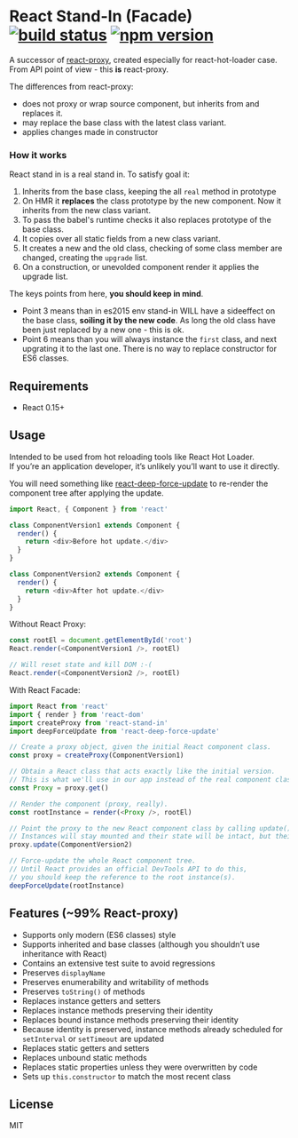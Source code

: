 # React Stand-In (Facade) [![build status](https://img.shields.io/travis/thekashey/react-stand-in/master.svg?style=flat-square)](https://travis-ci.org/thekashey/react-stand-in) [![npm version](https://img.shields.io/npm/v/react-stand-in.svg?style=flat-square)](https://www.npmjs.com/package/react-stand-in)

A successor of [react-proxy](https://github.com/gaearon/react-proxy), created
especially for react-hot-loader case. From API point of view - this **is**
react-proxy.

The differences from react-proxy:

* does not proxy or wrap source component, but inherits from and replaces it.
* may replace the base class with the latest class variant.
* applies changes made in constructor

### How it works

React stand in is a real stand in. To satisfy goal it:

1. Inherits from the base class, keeping the all `real` method in prototype
2. On HMR it **replaces** the class prototype by the new component. Now it
   inherits from the new class variant.
3. To pass the babel's runtime checks it also replaces prototype of the base
   class.
4. It copies over all static fields from a new class variant.
5. It creates a new and the old class, checking of some class member are
   changed, creating the `upgrade` list.
6. On a construction, or unevolded component render it applies the upgrade list.

The keys points from here, **you should keep in mind**.

* Point 3 means than in es2015 env stand-in WILL have a sideeffect on the base
  class, **soiling it by the new code**. As long the old class have been just
  replaced by a new one - this is ok.
* Point 6 means than you will always instance the `first` class, and next
  upgrating it to the last one. There is no way to replace constructor for ES6
  classes.

## Requirements

* React 0.15+

## Usage

Intended to be used from hot reloading tools like React Hot Loader.\
If you’re an application developer, it’s unlikely you’ll want to use it directly.

You will need something like
[react-deep-force-update](https://github.com/gaearon/react-deep-force-update) to
re-render the component tree after applying the update.

```js
import React, { Component } from 'react'

class ComponentVersion1 extends Component {
  render() {
    return <div>Before hot update.</div>
  }
}

class ComponentVersion2 extends Component {
  render() {
    return <div>After hot update.</div>
  }
}
```

Without React Proxy:

```js
const rootEl = document.getElementById('root')
React.render(<ComponentVersion1 />, rootEl)

// Will reset state and kill DOM :-(
React.render(<ComponentVersion2 />, rootEl)
```

With React Facade:

```js
import React from 'react'
import { render } from 'react-dom'
import createProxy from 'react-stand-in'
import deepForceUpdate from 'react-deep-force-update'

// Create a proxy object, given the initial React component class.
const proxy = createProxy(ComponentVersion1)

// Obtain a React class that acts exactly like the initial version.
// This is what we'll use in our app instead of the real component class.
const Proxy = proxy.get()

// Render the component (proxy, really).
const rootInstance = render(<Proxy />, rootEl)

// Point the proxy to the new React component class by calling update().
// Instances will stay mounted and their state will be intact, but their methods will be updated.
proxy.update(ComponentVersion2)

// Force-update the whole React component tree.
// Until React provides an official DevTools API to do this,
// you should keep the reference to the root instance(s).
deepForceUpdate(rootInstance)
```

## Features (~99% React-proxy)

* Supports only modern (ES6 classes) style
* Supports inherited and base classes (although you shouldn’t use inheritance
  with React)
* Contains an extensive test suite to avoid regressions
* Preserves `displayName`
* Preserves enumerability and writability of methods
* Preserves `toString()` of methods
* Replaces instance getters and setters
* Replaces instance methods preserving their identity
* Replaces bound instance methods preserving their identity
* Because identity is preserved, instance methods already scheduled for
  `setInterval` or `setTimeout` are updated
* Replaces static getters and setters
* Replaces unbound static methods
* Replaces static properties unless they were overwritten by code
* Sets up `this.constructor` to match the most recent class

## License

MIT
